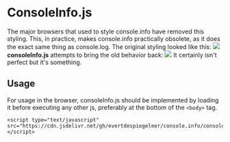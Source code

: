 # ConsoleInfo.js

The major browsers that used to style console.info have removed this styling. This, in practice, makes console.info practically obsolete, as it does the exact same thing as console.log.
The original styling looked like this: 
![](https://i.stack.imgur.com/acrcf.png)
**consoleInfo.js** attempts to bring the old behavior back:
![](https://i.imgur.com/FgDrmTZ.png)
It certainly isn't perfect but it's something.

## Usage
For usage in the browser, consoleInfo.js should be implemented by loading it before executing any other js, preferably at the bottom of the `<body>` tag.

    <script type="text/javascript" src="https://cdn.jsdelivr.net/gh/evertdespiegeleer/console.info/consoleInfo.min.js"></script>
